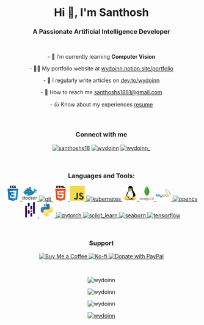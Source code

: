 <h1 align="center">Hi 👋, I'm Santhosh</h1>
<h3 align="center">A Passionate Artificial Intelligence Developer</h3>
<br>

<p align="center">- 🌱 I’m currently learning <strong>Computer Vision</strong></p>
<p align="center">- 👨‍💻 My portfolio website at <a href="https://wydoinn.notion.site/portfolio">wydoinn.notion.site/portfolio</a></p>
<p align="center">- 📝 I regularly write articles on <a href="https://dev.to/wydoinn">dev.to/wydoinn</a></p>
<p align="center">- 📧 How to reach me <a href="mailto:santhoshs1881@gmail.com">santhoshs1881@gmail.com</a></p>
<p align="center">- 👍 Know about my experiences <a href="https://drive.google.com/file/d/1QFT5AX2TMvQgOYFSWEfZczBHFeZe2HBY/view?usp=sharing">resume</a></p>
<br>

<h3 align="center">Connect with me</h3>
<p align="center">
<a href="https://linkedin.com/in/santhoshs18" target="blank"><img src="https://raw.githubusercontent.com/rahuldkjain/github-profile-readme-generator/master/src/images/icons/Social/linked-in-alt.svg" alt="santhoshs18" height="30" width="40" /></a>
<a href="https://kaggle.com/wydoinn" target="blank"><img src="https://raw.githubusercontent.com/rahuldkjain/github-profile-readme-generator/master/src/images/icons/Social/kaggle.svg" alt="wydoinn" height="30" width="40" /></a>
<a href="https://twitter.com/wydoinn_" target="blank"><img src="https://raw.githubusercontent.com/rahuldkjain/github-profile-readme-generator/master/src/images/icons/Social/twitter.svg" alt="wydoinn_" height="30" width="40" /></a>
</p>
<br>

<h3 align="center">Languages and Tools:</h3>
<p align="center"> 
<a href="https://www.w3schools.com/css/" target="_blank" rel="noreferrer"> <img src="https://raw.githubusercontent.com/devicons/devicon/master/icons/css3/css3-original-wordmark.svg" alt="css3" width="40" height="40"/> </a> <a href="https://www.docker.com/" target="_blank" rel="noreferrer"> <img src="https://raw.githubusercontent.com/devicons/devicon/master/icons/docker/docker-original-wordmark.svg" alt="docker" width="40" height="40"/> </a> <a href="https://git-scm.com/" target="_blank" rel="noreferrer"> <img src="https://www.vectorlogo.zone/logos/git-scm/git-scm-icon.svg" alt="git" width="40" height="40"/> </a> <a href="https://www.w3.org/html/" target="_blank" rel="noreferrer"> <img src="https://raw.githubusercontent.com/devicons/devicon/master/icons/html5/html5-original-wordmark.svg" alt="html5" width="40" height="40"/> </a> <a href="https://developer.mozilla.org/en-US/docs/Web/JavaScript" target="_blank" rel="noreferrer"> <img src="https://raw.githubusercontent.com/devicons/devicon/master/icons/javascript/javascript-original.svg" alt="javascript" width="40" height="40"/> </a> <a href="https://kubernetes.io" target="_blank" rel="noreferrer"> <img src="https://www.vectorlogo.zone/logos/kubernetes/kubernetes-icon.svg" alt="kubernetes" width="40" height="40"/> </a> <a href="https://www.linux.org/" target="_blank" rel="noreferrer"> <img src="https://raw.githubusercontent.com/devicons/devicon/master/icons/linux/linux-original.svg" alt="linux" width="40" height="40"/> </a> <a href="https://www.mongodb.com/" target="_blank" rel="noreferrer"> <img src="https://raw.githubusercontent.com/devicons/devicon/master/icons/mongodb/mongodb-original-wordmark.svg" alt="mongodb" width="40" height="40"/> </a> <a href="https://www.mysql.com/" target="_blank" rel="noreferrer"> <img src="https://raw.githubusercontent.com/devicons/devicon/master/icons/mysql/mysql-original-wordmark.svg" alt="mysql" width="40" height="40"/> </a> <a href="https://opencv.org/" target="_blank" rel="noreferrer"> <img src="https://www.vectorlogo.zone/logos/opencv/opencv-icon.svg" alt="opencv" width="40" height="40"/> </a> <a href="https://pandas.pydata.org/" target="_blank" rel="noreferrer"> <img src="https://raw.githubusercontent.com/devicons/devicon/2ae2a900d2f041da66e950e4d48052658d850630/icons/pandas/pandas-original.svg" alt="pandas" width="40" height="40"/> </a> <a href="https://www.python.org" target="_blank" rel="noreferrer"> <img src="https://raw.githubusercontent.com/devicons/devicon/master/icons/python/python-original.svg" alt="python" width="40" height="40"/> </a> <a href="https://pytorch.org/" target="_blank" rel="noreferrer"> <img src="https://www.vectorlogo.zone/logos/pytorch/pytorch-icon.svg" alt="pytorch" width="40" height="40"/> </a> <a href="https://scikit-learn.org/" target="_blank" rel="noreferrer"> <img src="https://upload.wikimedia.org/wikipedia/commons/0/05/Scikit_learn_logo_small.svg" alt="scikit_learn" width="40" height="40"/> </a> <a href="https://seaborn.pydata.org/" target="_blank" rel="noreferrer"> <img src="https://seaborn.pydata.org/_images/logo-mark-lightbg.svg" alt="seaborn" width="40" height="40"/> </a> <a href="https://www.tensorflow.org" target="_blank" rel="noreferrer"> <img src="https://www.vectorlogo.zone/logos/tensorflow/tensorflow-icon.svg" alt="tensorflow" width="40" height="40"/> </a> 
</p>
<br>

<h3 align="center">Support</h3>
<p align="center">
  <a href="https://www.buymeacoffee.com/wydoinn"> 
    <img src="https://cdn.buymeacoffee.com/buttons/v2/default-yellow.png" height="50" width="210" alt="Buy Me a Coffee" />
  </a>
  <a href="https://ko-fi.com/wydoinn"> 
    <img src="https://cdn.ko-fi.com/cdn/kofi3.png?v=3" height="50" width="210" alt="Ko-fi" />
  </a>
  <a href="https://www.paypal.com/paypalme/santhoshhh18"> 
    <img src="https://upload.wikimedia.org/wikipedia/commons/b/b5/PayPal.svg" height="50" width="210" alt="Donate with PayPal" />
  </a>
</p>
<br>


<p align="center"> <img src="https://komarev.com/ghpvc/?username=wydoinn&label=Profile%20views&color=0e75b6&style=flat" alt="wydoinn" /> </p>

<p align="center"> <img src="https://github-readme-stats.vercel.app/api?username=wydoinn&show_icons=true&locale=en&theme=gruvbox" alt="wydoinn" /></p>
<p align="center"> <img src="https://github-readme-streak-stats.herokuapp.com/?user=wydoinn&theme=gruvbox" alt="wydoinn" /></p>
<p align="center"> <a href="https://github.com/ryo-ma/github-profile-trophy"><img src="https://github-profile-trophy.vercel.app/?username=wydoinn&theme=gruvbox" alt="wydoinn" /></a> </p>

